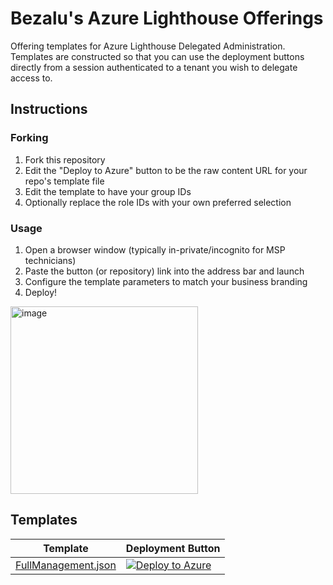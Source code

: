 # Bezalu's Azure Lighthouse Offerings

Offering templates for Azure Lighthouse Delegated Administration.  
Templates are constructed so that you can use the deployment buttons directly from a session authenticated to a tenant you wish to delegate access to.  

## Instructions

### Forking

1. Fork this repository
2. Edit the "Deploy to Azure" button to be the raw content URL for your repo's template file
3. Edit the template to have your group IDs
4. Optionally replace the role IDs with your own preferred selection

### Usage

1. Open a browser window (typically in-private/incognito for MSP technicians)
2. Paste the button (or repository) link into the address bar and launch
3. Configure the template parameters to match your business branding  
4. Deploy!

<img height="300" alt="image" src="https://github.com/user-attachments/assets/f4fb825a-997f-469f-af54-92d6b809a77e" />

## Templates

| Template | Deployment Button |
|----------|-------------------|
| [FullManagement.json](FullManagement.json) | [![Deploy to Azure](https://aka.ms/deploytoazurebutton)](https://portal.azure.com/#create/Microsoft.Template/uri/https%3A%2F%2Fraw.githubusercontent.com%2FBezaluLLC%2FLighthouse-Offerings%2Frefs%2Fheads%2Fmain%2FFullManagement.json) |
